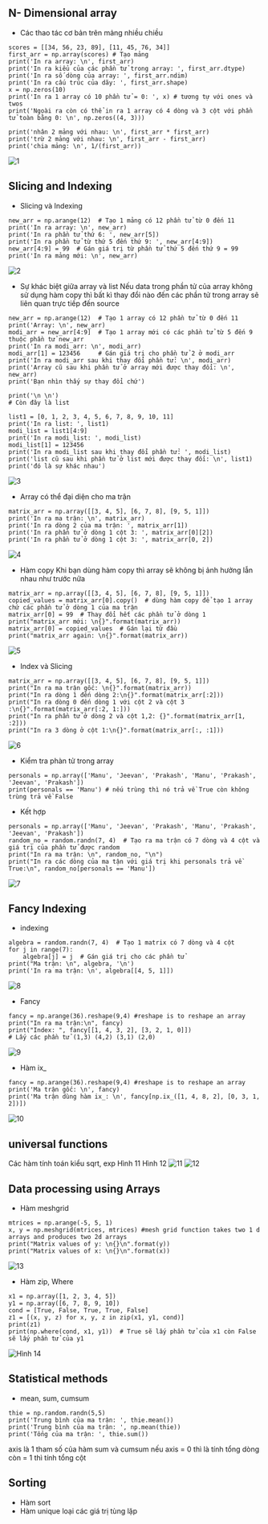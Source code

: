 ## N- Dimensional array
- Các thao tác cơ bản trên mảng nhiều chiều
```
scores = [[34, 56, 23, 89], [11, 45, 76, 34]]
first_arr = np.array(scores) # Tạo mảng
print('In ra array: \n', first_arr)
print('In ra kiểu của các phần tử trong array: ', first_arr.dtype)
print('In ra số dòng của array: ', first_arr.ndim)
print('In ra cấu trúc của dãy: ', first_arr.shape)
x = np.zeros(10)
print('In ra 1 array có 10 phần tử = 0: ', x) # tương tự với ones và twos
print('Ngoài ra còn có thể in ra 1 array có 4 dòng và 3 cột với phần tử toàn bằng 0: \n', np.zeros((4, 3)))

print('nhân 2 mảng với nhau: \n', first_arr * first_arr)
print('trừ 2 mảng với nhau: \n', first_arr - first_arr)
print('chia mảng: \n', 1/(first_arr))

```
![1](https://user-images.githubusercontent.com/45547213/57611937-18a10880-759e-11e9-8ac6-23cf75ac3b4f.PNG)

## Slicing and Indexing
- Slicing và Indexing
```
new_arr = np.arange(12)  # Tạo 1 mảng có 12 phần tử từ 0 đến 11
print('In ra array: \n', new_arr)
print('In ra phần tử thứ 6: ', new_arr[5])
print('In ra phần tử từ thứ 5 đến thứ 9: ', new_arr[4:9])
new_arr[4:9] = 99  # Gán giá trị từ phần tử thứ 5 đến thứ 9 = 99
print('In ra mảng mới: \n', new_arr)
```
![2](https://user-images.githubusercontent.com/45547213/57611976-2787bb00-759e-11e9-8730-7e0496e8f71e.PNG)

- Sự khác biệt giữa array và list
Nếu data trong phần tử của array không sử dụng hàm copy thì bất kì thay đổi nào đến các phần tử trong array sẽ liên quan trực tiếp đến source
```
new_arr = np.arange(12)  # Tạo 1 array có 12 phần tử từ 0 đến 11
print('Array: \n', new_arr)
modi_arr = new_arr[4:9]  # Tạo 1 array mới có các phần tử từ 5 đến 9 thuộc phần tử new_arr
print('In ra modi_arr: \n', modi_arr)
modi_arr[1] = 123456     # Gán giá trị cho phần tử 2 ở modi_arr
print('In ra modi_arr sau khi thay đổi phần tử: \n', modi_arr)
print('Array cũ sau khi phần tử ở array mới được thay đổi: \n', new_arr)
print('Bạn nhìn thấy sự thay đổi chứ')

print('\n \n')
# Còn đây là list

list1 = [0, 1, 2, 3, 4, 5, 6, 7, 8, 9, 10, 11]
print('In ra list: ', list1)
modi_list = list1[4:9]
print('In ra modi_list: ', modi_list)
modi_list[1] = 123456
print('In ra modi_list sau khi thay đổi phần tử: ', modi_list)
print('list cũ sau khi phần tử ở list mới được thay đổi: \n', list1)
print('đó là sự khác nhau')
```
![3](https://user-images.githubusercontent.com/45547213/57612222-a0871280-759e-11e9-91ac-5f5300e3696a.PNG)

- Array có thể đại diện cho ma trận
```
matrix_arr = np.array([[3, 4, 5], [6, 7, 8], [9, 5, 1]])
print('In ra ma trận: \n', matrix_arr)
print('In ra dòng 2 của ma trận: ', matrix_arr[1])
print('In ra phần tử ở dòng 1 cột 3: ', matrix_arr[0][2])
print('In ra phần tử ở dòng 1 cột 3: ', matrix_arr[0, 2])
```
![4](https://user-images.githubusercontent.com/45547213/57612227-a1b83f80-759e-11e9-8567-276bfb9bb362.PNG)

- Hàm copy
Khi bạn dùng hàm copy thì array sẽ không bị ảnh hưởng lẫn nhau như trước nữa
```
matrix_arr = np.array([[3, 4, 5], [6, 7, 8], [9, 5, 1]])
copied_values = matrix_arr[0].copy()  # dùng hàm copy để tạo 1 array chứ các phần tử ở dòng 1 của ma trận
matrix_arr[0] = 99  # Thay đổi hết các phần tử ở dòng 1
print("matrix_arr mới: \n{}".format(matrix_arr))
matrix_arr[0] = copied_values  # Gán lại từ đầu
print("matrix_arr again: \n{}".format(matrix_arr))
```
![5](https://user-images.githubusercontent.com/45547213/57612244-ada40180-759e-11e9-8f73-49b4418b5e29.PNG)

- Index và Slicing
```
matrix_arr = np.array([[3, 4, 5], [6, 7, 8], [9, 5, 1]])
print("In ra ma trận gốc: \n{}".format(matrix_arr))
print("In ra dòng 1 đến dòng 2:\n{}".format(matrix_arr[:2]))
print("In ra dòng 0 đến dòng 1 với cột 2 và cột 3 :\n{}".format(matrix_arr[:2, 1:]))
print("In ra phần tử ở dòng 2 và cột 1,2: {}".format(matrix_arr[1, :2]))
print("In ra 3 dòng ở cột 1:\n{}".format(matrix_arr[:, :1]))
```
![6](https://user-images.githubusercontent.com/45547213/57612250-af6dc500-759e-11e9-9c3d-f8eadcc73751.PNG)

- Kiểm tra phàn tử trong array
```
personals = np.array(['Manu', 'Jeevan', 'Prakash', 'Manu', 'Prakash', 'Jeevan', 'Prakash'])
print(personals == 'Manu') # nếu trùng thì nó trả về True còn không trùng trả về False
```

- Kết hợp
```
personals = np.array(['Manu', 'Jeevan', 'Prakash', 'Manu', 'Prakash', 'Jeevan', 'Prakash'])
random_no = random.randn(7, 4)  # Tạo ra ma trận có 7 dòng và 4 cột và giá trị của phần tử được random
print("In ra ma trận: \n", random_no, "\n")
print("In ra các dòng của ma tận với giá trị khi personals trả về True:\n", random_no[personals == 'Manu'])
```

![7](https://user-images.githubusercontent.com/45547213/57612253-b0065b80-759e-11e9-86e2-138d06955bc1.PNG)


## Fancy Indexing
- indexing
```
algebra = random.randn(7, 4)  # Tạo 1 matrix có 7 dòng và 4 cột
for j in range(7):
    algebra[j] = j  # Gán giá trị cho các phần tử
print("Ma trận: \n", algebra, '\n')
print('In ra ma trận: \n', algebra[[4, 5, 1]])
```
![8](https://user-images.githubusercontent.com/45547213/57612292-c6141c00-759e-11e9-9750-11ee33617fb2.PNG)
- Fancy
```
fancy = np.arange(36).reshape(9,4) #reshape is to reshape an array
print("In ra ma trận:\n", fancy)
print("Index: ", fancy[[1, 4, 3, 2], [3, 2, 1, 0]])
# Lấy các phần tử (1,3) (4,2) (3,1) (2,0)
```

![9](https://user-images.githubusercontent.com/45547213/57612294-c7454900-759e-11e9-83ee-c89c2ab58e7a.PNG)

- Hàm ix_
```
fancy = np.arange(36).reshape(9,4) #reshape is to reshape an array
print('Ma trận gốc: \n', fancy)
print('Ma trận dùng hàm ix_: \n', fancy[np.ix_([1, 4, 8, 2], [0, 3, 1, 2])])
```

![10](https://user-images.githubusercontent.com/45547213/57612296-c8767600-759e-11e9-8a0f-9e37fa9cddc6.PNG)
## universal functions
Các hàm tính toán kiểu sqrt, exp
Hình 11 Hình 12
![11](https://user-images.githubusercontent.com/45547213/57612298-c9a7a300-759e-11e9-9389-4047f16a924f.png)
![12](https://user-images.githubusercontent.com/45547213/57612303-cb716680-759e-11e9-8246-328fa1f0f422.png)
## Data processing using Arrays
- Hàm meshgrid
```
mtrices = np.arange(-5, 5, 1)
x, y = np.meshgrid(mtrices, mtrices) #mesh grid function takes two 1 d arrays and produces two 2d arrays
print("Matrix values of y: \n{}\n".format(y))
print("Matrix values of x: \n{}\n".format(x))
```

![13](https://user-images.githubusercontent.com/45547213/57612306-cca29380-759e-11e9-8ad4-d7bd5eb8652e.PNG)

- Hàm zip, Where
```
x1 = np.array([1, 2, 3, 4, 5])
y1 = np.array([6, 7, 8, 9, 10])
cond = [True, False, True, True, False]
z1 = [(x, y, z) for x, y, z in zip(x1, y1, cond)]
print(z1)
print(np.where(cond, x1, y1))  # True sẽ lấy phần tử của x1 còn False sẽ lấy phần tử của y1
```
![Hình 14](https://user-images.githubusercontent.com/45547213/57612312-cf04ed80-759e-11e9-9c84-ed250e22f226.PNG)

## Statistical methods
- mean, sum, cumsum
```
thie = np.random.randn(5,5)
print('Trung bình của ma trận: ', thie.mean())
print('Trung bình của ma trận: ', np.mean(thie))
print('Tổng của ma trận: ', thie.sum())
```
axis là 1 tham số của hàm sum và cumsum nếu axis = 0 thì là tính tổng dòng còn = 1 thì tính tổng cột

## Sorting
- Hàm sort
- Hàm unique loại các giá trị tùng lặp
